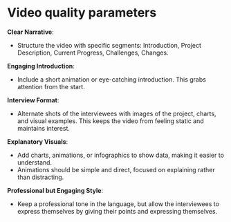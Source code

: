 # Video quality parameters

**Clear Narrative**:
- Structure the video with specific segments: Introduction, Project Description, Current Progress, Challenges, Changes.

**Engaging Introduction**:
- Include a short animation or eye-catching introduction. This grabs attention from the start.

**Interview Format**:
- Alternate shots of the interviewees with images of the project, charts, and visual examples. This keeps the video from feeling static and maintains interest.

**Explanatory Visuals**:
- Add charts, animations, or infographics to show data, making it easier to understand.
- Animations should be simple and direct, focused on explaining rather than distracting.

**Professional but Engaging Style**:
- Keep a professional tone in the language, but allow the interviewees to express themselves by giving their points and expressing themselves.

